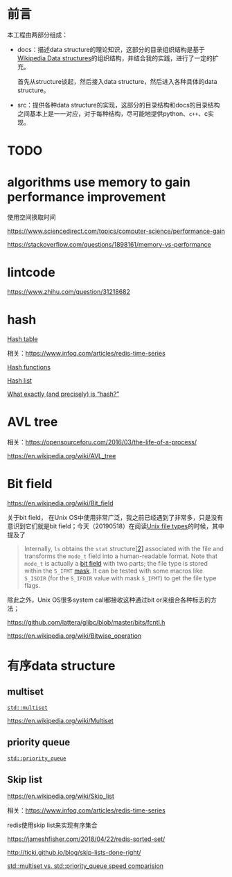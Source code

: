 # 前言

本工程由两部分组成：

- docs：描述data structure的理论知识，这部分的目录组织结构是基于[Wikipedia Data structures](https://en.wikipedia.org/wiki/Data_structure)的组织结构，并结合我的实践，进行了一定的扩充。

  首先从structure谈起，然后接入data structure，然后进入各种具体的data structure。

- src：提供各种data structure的实现，这部分的目录结构和docs的目录结构之间基本上是一一对应，对于每种结构，尽可能地提供python、`c++`、c实现。





# TODO



# algorithms use memory to gain performance improvement

使用空间换取时间

https://www.sciencedirect.com/topics/computer-science/performance-gain

https://stackoverflow.com/questions/1898161/memory-vs-performance

# lintcode

https://www.zhihu.com/question/31218682

# hash

[Hash table](https://en.wikipedia.org/wiki/Hash_table)

相关：https://www.infoq.com/articles/redis-time-series

[Hash functions](https://en.wikipedia.org/wiki/Category:Hash_functions)

[Hash list](https://en.wikipedia.org/wiki/Hash_list)

[What exactly (and precisely) is “hash?”](https://cs.stackexchange.com/questions/55471/what-exactly-and-precisely-is-hash)

# AVL tree

相关：https://opensourceforu.com/2016/03/the-life-of-a-process/

https://en.wikipedia.org/wiki/AVL_tree

# Bit field

https://en.wikipedia.org/wiki/Bit_field

关于bit field， 在Unix OS中使用非常广泛，我之前已经遇到了非常多，只是没有意识到它们就是bit field；今天（20190518）在阅读[Unix file types](https://en.wikipedia.org/wiki/Unix_file_types)的时候，其中提及了

> Internally, `ls` obtains the `stat` structure[[2\]](https://en.wikipedia.org/wiki/Unix_file_types#cite_note-2) associated with the file and transforms the `mode_t` field into a human-readable format. Note that `mode_t` is actually a [bit field](https://en.wikipedia.org/wiki/Bit_field) with two parts; the file type is stored within the `S_IFMT` [mask](https://en.wikipedia.org/wiki/Mask_(computing)). It can be tested with some macros like `S_ISDIR` (for the `S_IFDIR` value with mask `S_IFMT`) to get the file type flags.

除此之外，Unix OS很多system call都接收这种通过bit or来组合各种标志的方法；

https://github.com/lattera/glibc/blob/master/bits/fcntl.h

https://en.wikipedia.org/wiki/Bitwise_operation

# 有序data structure

## multiset

[`std::multiset`](https://en.cppreference.com/w/cpp/container/multiset)

https://en.wikipedia.org/wiki/Multiset

## priority queue

[`std::priority_queue`](https://en.cppreference.com/w/cpp/container/priority_queue)

## Skip list

https://en.wikipedia.org/wiki/Skip_list

相关：https://www.infoq.com/articles/redis-time-series

redis使用skip list来实现有序集合

https://jameshfisher.com/2018/04/22/redis-sorted-set/

http://ticki.github.io/blog/skip-lists-done-right/

[std::multiset vs. std::priority_queue speed comparision](https://stackoverflow.com/questions/5895792/stdmultiset-vs-stdpriority-queue-speed-comparision?rq=1)